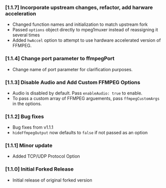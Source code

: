 ### [1.1.7] Incorporate upstream changes, refactor, add harware acceleration

* Changed function names and initialization to match upstream fork
* Passed `options` object directly to mpeg1muxer instead of reassigning it several times
* Added `hwAccel` option to attempt to use hardware accelerated version of FFMPEG.

### [1.1.4] Change port parameter to ffmpegPort

* Change name of port parameter for clarification purposes.

### [1.1.3] Disable Audio and Add Custom FFMPEG Options

* Audio is disabled by default. Pass `enableAudio: true` to enable.
* To pass a custom array of FFMPEG arguements, pass `ffmpegCustomArgs` in the options.

### [1.1.2] Bug fixes

* Bug fixes from v1.1.1
* `hideFfmpegOutput` now defaults to `false` if not passed as an option

### [1.1.1] Minor update

* Added TCP/UDP Protocol Option

### [1.1.0] Initial Forked Release

* Initial release of original forked version
